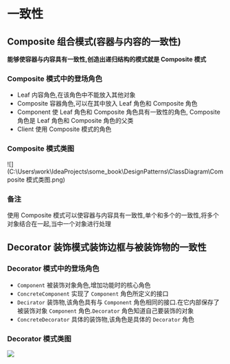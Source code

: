 # 一致性

## Composite 组合模式(容器与内容的一致性)

__能够使容器与内容具有一致性,创造出递归结构的模式就是 Composite 模式__

### Composite 模式中的登场角色

* Leaf 内容角色,在该角色中不能放入其他对象
* Composite 容器角色,可以在其中放入 Leaf 角色和 Composite 角色
* Component 使 Leaf 角色和 Composite 角色具有一致性的角色, Composite 角色是 Leaf 角色和 Composite 角色的父类
* Client 使用 Composite 模式的角色

### Composite 模式类图

![](C:\Users\work\IdeaProjects\some_book\DesignPatterns\ClassDiagram\Composite 模式类图.png)

### 备注

使用 Composite 模式可以使容器与内容具有一致性,单个和多个的一致性,将多个对象结合在一起,当中一个对象进行处理

## Decorator 装饰模式装饰边框与被装饰物的一致性

### Decorator 模式中的登场角色

* `Component` 被装饰对象角色,增加功能时的核心角色
* `ConcreteComponent` 实现了 `Component` 角色所定义的接口
* `Decirator` 装饰物,该角色具有与 `Component` 角色相同的接口.在它内部保存了被装饰对象 `Component` 角色.`Decorator` 角色知道自己要装饰的对象
* `ConcreteDecorator` 具体的装饰物,该角色是具体的 `Decorator` 角色

### Decorator 模式类图

![](C:\Users\work\IdeaProjects\some_book\DesignPatterns\ClassDiagram\Decorator模式类图.png)